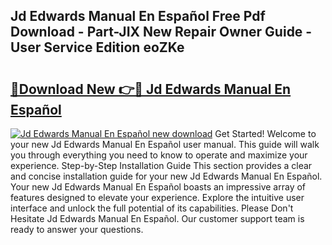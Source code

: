## Jd Edwards Manual En Español Free Pdf Download - Part-JIX New Repair Owner Guide - User Service Edition eoZKe

# <h2><a href="http://bc4579.oget.top/?id=Jd+Edwards+Manual+En+Espa%c3%b1ol">🔗Download New 👉🔴 Jd Edwards Manual En Español</a></h2>

[![Jd Edwards Manual En Español new download](https://i.imgur.com/5g1atiW.png)](http://bc4579.oget.top/?id=Jd+Edwards+Manual+En+Espa%c3%b1ol)
Get Started! Welcome to your new Jd Edwards Manual En Español user manual. This guide will walk you through everything you need to know to operate and maximize your experience. Step-by-Step Installation Guide This section provides a clear and concise installation guide for your new Jd Edwards Manual En Español. Your new Jd Edwards Manual En Español boasts an impressive array of features designed to elevate your experience. Explore the intuitive user interface and unlock the full potential of its capabilities. Please Don't Hesitate Jd Edwards Manual En Español. Our customer support team is ready to answer your questions.
